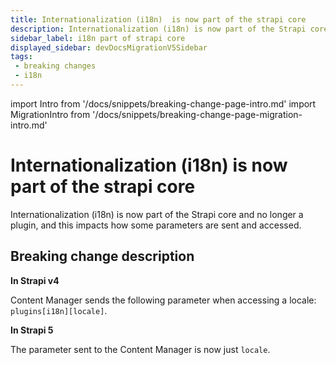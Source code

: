 ```yaml
---
title: Internationalization (i18n)  is now part of the strapi core
description: Internationalization (i18n) is now part of the Strapi core and no longer a plugin, and this impacts how the locale parameter is sent and accessed.
sidebar_label: i18n part of strapi core
displayed_sidebar: devDocsMigrationV5Sidebar
tags:
 - breaking changes
 - i18n
---
```


import Intro from '/docs/snippets/breaking-change-page-intro.md'
import MigrationIntro from '/docs/snippets/breaking-change-page-migration-intro.md'

<!-- ! This breaking change is more "internal" and should only affect users that deeply customize Strapi. -->

# Internationalization (i18n) is now part of the strapi core 

Internationalization (i18n) is now part of the Strapi core and no longer a plugin, and this impacts how some parameters are sent and accessed.

 <Intro />

## Breaking change description

<SideBySideContainer>

<SideBySideColumn>

**In Strapi v4**

Content Manager sends the following parameter when accessing a locale: `plugins[i18n][locale]`.

</SideBySideColumn>

<SideBySideColumn>

**In Strapi 5**

The parameter sent to the Content Manager is now just `locale`.

</SideBySideColumn>

</SideBySideContainer>
